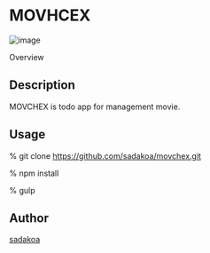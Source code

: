 MOVHCEX
====
![image](http://sadakoa.minibird.jp/img/movchex.png)

Overview

## Description

MOVCHEX is todo app for management movie.

## Usage

% git clone https://github.com/sadakoa/movchex.git

% npm install

% gulp

## Author

[sadakoa](https://twitter.com/sadako_A_)
